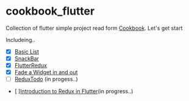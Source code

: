 # cookbook_flutter
Collection of flutter simple project read form [Cookbook](https://flutter.io/docs/cookbook).
Let's get start

Includeing..
- [X] [Basic List](https://flutter.io/docs/cookbook/lists/basic-list)
- [X] [SnackBar](https://flutter.io/docs/cookbook/design/snackbars)
- [X] [FlutterRedux](https://pub.dartlang.org/packages/flutter_redux)
- [X] [Fade a Widget in and out
](https://github.com/brianegan/flutter_architecture_samples/tree/master/example/redux)
- [ ] [ReduxTodo](https://github.com/brianegan/flutter_architecture_samples/tree/master/example/redux) (in progess..)
- [ ][Introduction to Redux in Flutter](https://blog.novoda.com/introduction-to-redux-in-flutter/)(in progress..)